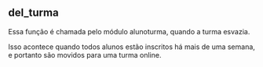 ## del_turma

Essa função é chamada pelo módulo alunoturma, quando a turma esvazia.

Isso acontece quando todos alunos estão inscritos há mais de uma semana, e portanto são movidos para uma turma online.
